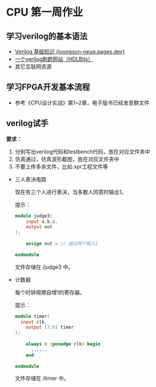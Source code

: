 # CPU 第一周作业

## 学习verilog的基本语法

- [Verilog 基础知识 (loongson-neuq.pages.dev)](https://loongson-neuq.pages.dev/p/verilog-基础知识/)
- [一个verilog刷题网站（HDLBits）](https://hdlbits.01xz.net/wiki/Main_Page)
- 其它互联网资源

## 学习FPGA开发基本流程

- 参考《CPU设计实战》第1~2章，电子版书已经发至群文件

## verilog试手

**要求：**
  1. 分别写出verilog代码和testbench代码，放在对应文件夹中
  2. 仿真通过，仿真波形截图，放在对应文件夹中
  3. 不要上传多余文件，比如.xpr工程文件等

- 三人表决电路

  现在有三个人进行表决，当多数人同意时输出1。

  提示：

  ```verilog
  module judge3(
      input a,b,c,
      output out
  );
      
      assign out = // 超过两个输入1
      
  endmodule
  ```

  文件存储在 /judge3 中。

- 计数器

  每个时钟周期自增1的寄存器。

  提示：

  ```verilog
  module timer(
  	input clk,
      output [7:0] timer
  );
      
      always @ (posedge clk) begin
      	...... 
      end
      
  endmodule
  ```

  文件存储在 /timer 中。
